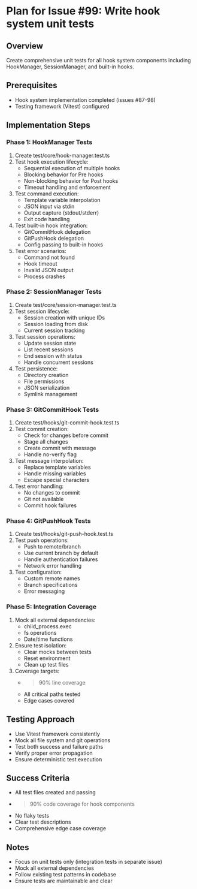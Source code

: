 # Plan for Issue #99: Write hook system unit tests

## Overview
Create comprehensive unit tests for all hook system components including HookManager, SessionManager, and built-in hooks.

## Prerequisites
- Hook system implementation completed (issues #87-98)
- Testing framework (Vitest) configured

## Implementation Steps

### Phase 1: HookManager Tests
1. Create test/core/hook-manager.test.ts
2. Test hook execution lifecycle:
   - Sequential execution of multiple hooks
   - Blocking behavior for Pre hooks
   - Non-blocking behavior for Post hooks
   - Timeout handling and enforcement
3. Test command execution:
   - Template variable interpolation
   - JSON input via stdin
   - Output capture (stdout/stderr)
   - Exit code handling
4. Test built-in hook integration:
   - GitCommitHook delegation
   - GitPushHook delegation
   - Config passing to built-in hooks
5. Test error scenarios:
   - Command not found
   - Hook timeout
   - Invalid JSON output
   - Process crashes

### Phase 2: SessionManager Tests  
1. Create test/core/session-manager.test.ts
2. Test session lifecycle:
   - Session creation with unique IDs
   - Session loading from disk
   - Current session tracking
3. Test session operations:
   - Update session state
   - List recent sessions
   - End session with status
   - Handle concurrent sessions
4. Test persistence:
   - Directory creation
   - File permissions
   - JSON serialization
   - Symlink management

### Phase 3: GitCommitHook Tests
1. Create test/hooks/git-commit-hook.test.ts
2. Test commit creation:
   - Check for changes before commit
   - Stage all changes
   - Create commit with message
   - Handle no-verify flag
3. Test message interpolation:
   - Replace template variables
   - Handle missing variables
   - Escape special characters
4. Test error handling:
   - No changes to commit
   - Git not available
   - Commit hook failures

### Phase 4: GitPushHook Tests
1. Create test/hooks/git-push-hook.test.ts
2. Test push operations:
   - Push to remote/branch
   - Use current branch by default
   - Handle authentication failures
   - Network error handling
3. Test configuration:
   - Custom remote names
   - Branch specifications
   - Error messaging

### Phase 5: Integration Coverage
1. Mock all external dependencies:
   - child_process.exec
   - fs operations
   - Date/time functions
2. Ensure test isolation:
   - Clear mocks between tests
   - Reset environment
   - Clean up test files
3. Coverage targets:
   - >90% line coverage
   - All critical paths tested
   - Edge cases covered

## Testing Approach
- Use Vitest framework consistently
- Mock all file system and git operations
- Test both success and failure paths
- Verify proper error propagation
- Ensure deterministic test execution

## Success Criteria
- All test files created and passing
- >90% code coverage for hook components
- No flaky tests
- Clear test descriptions
- Comprehensive edge case coverage

## Notes
- Focus on unit tests only (integration tests in separate issue)
- Mock all external dependencies
- Follow existing test patterns in codebase
- Ensure tests are maintainable and clear